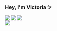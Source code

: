 ### Hey, I'm Victoria ✨

<a href="https://github.com/VictoriaWika/github-readme-stats">
  <img align="left" src="https://github-readme-stats.vercel.app/api?username=VictoriaWika&show_icons=true" />
</a>
<a href="https://github.com/VictoriaWika/github-readme-stats">
  <img align="rigth" src="https://github-readme-stats.vercel.app/api/top-langs/?username=VictoriaWika" />
</a>
<a href="https://github.com/VictoriaWika/capstone-project">
  <img align="left" src="https://github-readme-stats.vercel.app/api/pin/?username=VictoriaWika&repo=capstone-project" />
</a>
</br>
<a href="https://github.com/VictoriaWika/personal-website">
  <img aling="rigth" src="https://github-readme-stats.vercel.app/api/pin/?username=VictoriaWika&repo=personal-website" />
</a>
